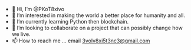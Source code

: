 - 👋 Hi, I’m @PKoT8xivo
- 👀 I’m interested in making the world a better place for humanity and all.
- 🌱 I’m currently learning Python then blockchain.
- 💞️ I’m looking to collaborate on a project that can possibly change how we live.
- 📫 How to reach me ... email 3volv8xi5t3nc3@gmail.com

<!---
PKoT8xivo/PKoT8xivo is a ✨ special ✨ repository because its `README.md` (this file) appears on your GitHub profile.
You can click the Preview link to take a look at your changes.
--->

